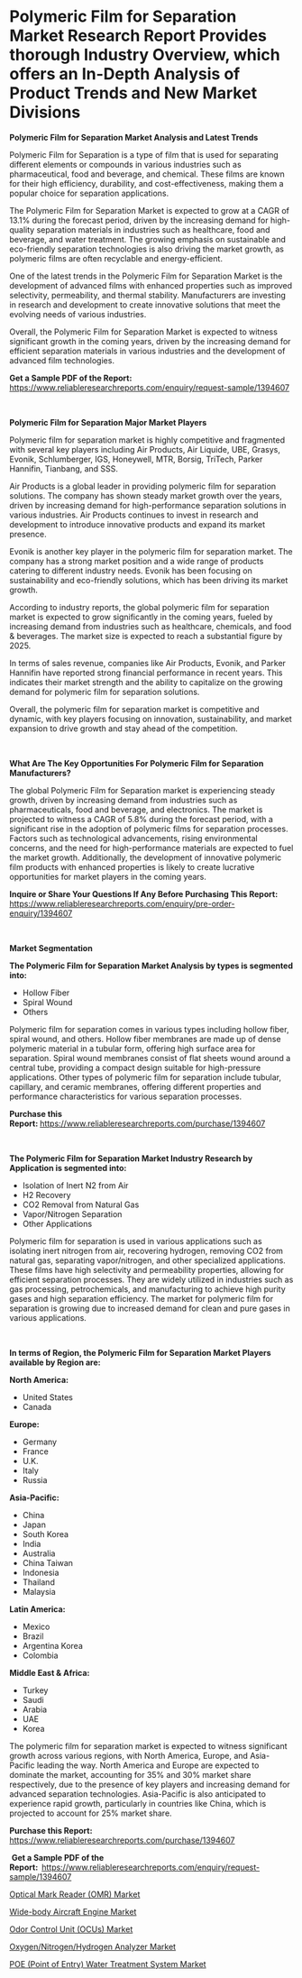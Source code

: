 <p><h1>Polymeric Film for Separation Market Research Report Provides thorough Industry Overview, which offers an In-Depth Analysis of Product Trends and New Market Divisions</h1></p><p><strong>Polymeric Film for Separation Market Analysis and Latest Trends</strong></p>
<p><p>Polymeric Film for Separation is a type of film that is used for separating different elements or compounds in various industries such as pharmaceutical, food and beverage, and chemical. These films are known for their high efficiency, durability, and cost-effectiveness, making them a popular choice for separation applications.</p><p>The Polymeric Film for Separation Market is expected to grow at a CAGR of 13.1% during the forecast period, driven by the increasing demand for high-quality separation materials in industries such as healthcare, food and beverage, and water treatment. The growing emphasis on sustainable and eco-friendly separation technologies is also driving the market growth, as polymeric films are often recyclable and energy-efficient.</p><p>One of the latest trends in the Polymeric Film for Separation Market is the development of advanced films with enhanced properties such as improved selectivity, permeability, and thermal stability. Manufacturers are investing in research and development to create innovative solutions that meet the evolving needs of various industries.</p><p>Overall, the Polymeric Film for Separation Market is expected to witness significant growth in the coming years, driven by the increasing demand for efficient separation materials in various industries and the development of advanced film technologies.</p></p>
<p><strong>Get a Sample PDF of the Report:&nbsp;</strong> <a href="https://www.reliableresearchreports.com/enquiry/request-sample/1394607">https://www.reliableresearchreports.com/enquiry/request-sample/1394607</a></p>
<p>&nbsp;</p>
<p><strong>Polymeric Film for Separation Major Market Players</strong></p>
<p><p>Polymeric film for separation market is highly competitive and fragmented with several key players including Air Products, Air Liquide, UBE, Grasys, Evonik, Schlumberger, IGS, Honeywell, MTR, Borsig, TriTech, Parker Hannifin, Tianbang, and SSS. </p><p>Air Products is a global leader in providing polymeric film for separation solutions. The company has shown steady market growth over the years, driven by increasing demand for high-performance separation solutions in various industries. Air Products continues to invest in research and development to introduce innovative products and expand its market presence.</p><p>Evonik is another key player in the polymeric film for separation market. The company has a strong market position and a wide range of products catering to different industry needs. Evonik has been focusing on sustainability and eco-friendly solutions, which has been driving its market growth.</p><p>According to industry reports, the global polymeric film for separation market is expected to grow significantly in the coming years, fueled by increasing demand from industries such as healthcare, chemicals, and food & beverages. The market size is expected to reach a substantial figure by 2025.</p><p>In terms of sales revenue, companies like Air Products, Evonik, and Parker Hannifin have reported strong financial performance in recent years. This indicates their market strength and the ability to capitalize on the growing demand for polymeric film for separation solutions.</p><p>Overall, the polymeric film for separation market is competitive and dynamic, with key players focusing on innovation, sustainability, and market expansion to drive growth and stay ahead of the competition.</p></p>
<p>&nbsp;</p>
<p><strong>What Are The Key Opportunities For Polymeric Film for Separation Manufacturers?</strong></p>
<p><p>The global Polymeric Film for Separation market is experiencing steady growth, driven by increasing demand from industries such as pharmaceuticals, food and beverage, and electronics. The market is projected to witness a CAGR of 5.8% during the forecast period, with a significant rise in the adoption of polymeric films for separation processes. Factors such as technological advancements, rising environmental concerns, and the need for high-performance materials are expected to fuel the market growth. Additionally, the development of innovative polymeric film products with enhanced properties is likely to create lucrative opportunities for market players in the coming years.</p></p>
<p><strong>Inquire or Share Your Questions If Any Before Purchasing This Report:</strong> <a href="https://www.reliableresearchreports.com/enquiry/pre-order-enquiry/1394607">https://www.reliableresearchreports.com/enquiry/pre-order-enquiry/1394607</a></p>
<p>&nbsp;</p>
<p><strong>Market Segmentation</strong></p>
<p><strong>The Polymeric Film for Separation Market Analysis by types is segmented into:</strong></p>
<p><ul><li>Hollow Fiber</li><li>Spiral Wound</li><li>Others</li></ul></p>
<p><p>Polymeric film for separation comes in various types including hollow fiber, spiral wound, and others. Hollow fiber membranes are made up of dense polymeric material in a tubular form, offering high surface area for separation. Spiral wound membranes consist of flat sheets wound around a central tube, providing a compact design suitable for high-pressure applications. Other types of polymeric film for separation include tubular, capillary, and ceramic membranes, offering different properties and performance characteristics for various separation processes.</p></p>
<p><strong>Purchase this Report:&nbsp;</strong><a href="https://www.reliableresearchreports.com/purchase/1394607">https://www.reliableresearchreports.com/purchase/1394607</a></p>
<p>&nbsp;</p>
<p><strong>The Polymeric Film for Separation Market Industry Research by Application is segmented into:</strong></p>
<p><ul><li>Isolation of Inert N2 from Air</li><li>H2 Recovery</li><li>CO2 Removal from Natural Gas</li><li>Vapor/Nitrogen Separation</li><li>Other Applications</li></ul></p>
<p><p>Polymeric film for separation is used in various applications such as isolating inert nitrogen from air, recovering hydrogen, removing CO2 from natural gas, separating vapor/nitrogen, and other specialized applications. These films have high selectivity and permeability properties, allowing for efficient separation processes. They are widely utilized in industries such as gas processing, petrochemicals, and manufacturing to achieve high purity gases and high separation efficiency. The market for polymeric film for separation is growing due to increased demand for clean and pure gases in various applications.</p></p>
<p>&nbsp;</p>
<p><strong>In terms of Region, the Polymeric Film for Separation Market Players available by Region are:</strong></p>
<p>
    <p> <strong> North America: </strong>
        <ul>
            <li>United States</li>
            <li>Canada</li>
        </ul>
        </p> 
    <p> <strong> Europe: </strong>
        <ul>
            <li>Germany</li>
            <li>France</li>
            <li>U.K.</li>
            <li>Italy</li>
            <li>Russia</li>
        </ul>
        </p> 
    <p> <strong> Asia-Pacific: </strong>
        <ul>
            <li>China</li>
            <li>Japan</li>
            <li>South Korea</li>
            <li>India</li>
            <li>Australia</li>
            <li>China Taiwan</li>
            <li>Indonesia</li>
            <li>Thailand</li>
            <li>Malaysia</li>
        </ul>
        </p> 
    <p> <strong> Latin America: </strong>
        <ul>
            <li>Mexico</li>
            <li>Brazil</li>
            <li>Argentina Korea</li>
            <li>Colombia</li>
        </ul>
        </p> 
    <p> <strong> Middle East & Africa: </strong>
        <ul>
            <li>Turkey</li>
            <li>Saudi</li>
            <li>Arabia</li>
            <li>UAE</li>
            <li>Korea</li>
        </ul>
    </p>
    </p>
<p><p>The polymeric film for separation market is expected to witness significant growth across various regions, with North America, Europe, and Asia-Pacific leading the way. North America and Europe are expected to dominate the market, accounting for 35% and 30% market share respectively, due to the presence of key players and increasing demand for advanced separation technologies. Asia-Pacific is also anticipated to experience rapid growth, particularly in countries like China, which is projected to account for 25% market share.</p></p>
<p><strong>Purchase this Report: </strong><a href="https://www.reliableresearchreports.com/purchase/1394607">https://www.reliableresearchreports.com/purchase/1394607</a></p>
<p>&nbsp;<strong>Get a Sample PDF of the Report:&nbsp;&nbsp;</strong><a href="https://www.reliableresearchreports.com/enquiry/request-sample/1394607">https://www.reliableresearchreports.com/enquiry/request-sample/1394607</a></p>
<p><strong></strong></p>
<p><p><a href="https://medium.com/@nayelibosco/optical-mark-reader-omr-market-insight-market-trends-growth-forecasted-from-2024-to-2031-14f977620ac2">Optical Mark Reader (OMR) Market</a></p><p><a href="https://medium.com/@nelsonhauck/analyzing-wide-body-aircraft-engine-market-global-industry-perspective-and-forecast-2024-to-2031-f8e6100c6a6b">Wide-body Aircraft Engine Market</a></p><p><a href="https://medium.com/@geoanderson1978/odor-control-unit-ocus-market-the-key-to-successful-business-strategy-forecast-till-2031-8b9e7e32e6d9">Odor Control Unit (OCUs) Market</a></p><p><a href="https://medium.com/@nayelibosco/oxygen-nitrogen-hydrogen-analyzer-market-furnishes-information-on-market-share-market-trends-and-4a515e949f5e">Oxygen/Nitrogen/Hydrogen Analyzer Market</a></p><p><a href="https://medium.com/@geoanderson1978/poe-point-of-entry-water-treatment-system-market-research-report-its-history-and-forecast-2024-5536f9db1572">POE (Point of Entry) Water Treatment System Market</a></p></p>